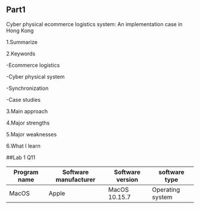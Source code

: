 ## Part1

Cyber physical ecommerce logistics system: An implementation case in Hong Kong

1.Summarize

2.Keywords

   -Ecommerce logistics
 
   -Cyber physical system
 
   -Synchronization
 
   -Case studies
 
3.Main approach

4.Major strengths

5.Major weaknesses

6.What I learn


##Lab 1 Q11

|Program name|Software manufacturer|Software version|software type|
| -----------|---------------------|----------------|-------------|
| MacOS| Apple | MacOS 10.15.7 | Operating system |
